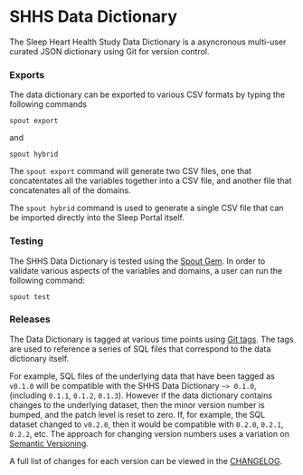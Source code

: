 SHHS Data Dictionary
========================

The Sleep Heart Health Study Data Dictionary is a asyncronous multi-user curated JSON dictionary using Git for version control.

### Exports

The data dictionary can be exported to various CSV formats by typing the following commands

```
spout export
```

and

```
spout hybrid
```

The `spout export` command will generate two CSV files, one that concatentates all the variables together into a CSV file, and another file that concatenates all of the domains.


The `spout hybrid` command is used to generate a single CSV file that can be imported directly into the Sleep Portal itself.


### Testing

The SHHS Data Dictionary is tested using the [Spout Gem](https://github.com/sleepepi/spout). In order to validate various aspects of the variables and domains, a user can run the following command:

```
spout test
```


### Releases

The Data Dictionary is tagged at various time points using [Git tags](http://git-scm.com/book/en/Git-Basics-Tagging). The tags are used to reference a series of SQL files that correspond to the data dictionary itself.

For example, SQL files of the underlying data that have been tagged as `v0.1.0` will be compatible with the SHHS Data Dictionary `~> 0.1.0`, (including `0.1.1`, `0.1.2`, `0.1.3`). However if the data dictionary contains changes to the underlying dataset, then the minor version number is bumped, and the patch level is reset to zero.  If, for example, the SQL dataset changed to `v0.2.0`, then it would be compatible with `0.2.0`, `0.2.1`, `0.2.2`, etc. The approach for changing version numbers uses a variation on [Semantic Versioning](http://semver.org).

A full list of changes for each version can be viewed in the [CHANGELOG](https://github.com/sleepepi/shhs-data-dictionary/blob/master/CHANGELOG.md).
